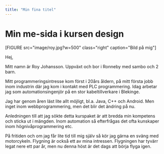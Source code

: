 ```yaml
---
title: "Min fina titel"
---
```

Min me-sida i kursen design
=========================


[FIGURE src="image/roy.jpg?w=500" class="right" caption="Bild på mig"]

Hej,

Mitt namn är Roy Johansson. Uppväxt och bor i Ronneby med sambo och 2 barn.

Mitt programmeringsintresse kom först i 20års åldern, på mitt första jobb inom industrin där jag kom i kontakt med PLC programmering.
Idag arbetar jag som automationsingenjör på en stor kabeltillverkare i Blekinge.

Jag har genom åren läst lite allt möjligt, bl.a. Java, C++ och Android. Men inget inom webbprogrammering, men det blir det ändring på nu.

Anledningen till att jag sökte detta kurspaket är att bredda min kompetens och sticka ut i mängden. Inom automation så efterfrågas det ofta kunskaper inom högnivåprogrammering etc.

På fritiden och om jag får lite tid till mig själv så kör jag gärna en sväng med motorcykeln. Flygning är också ett av mina intressen. Flygningen har tyvärr legat nere ett par år, men nu denna höst är det dags att börja flyga igen.
